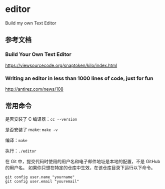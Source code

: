# editor

Build my own Text Editor

## 参考文档

### Build Your Own Text Editor

https://viewsourcecode.org/snaptoken/kilo/index.html

### Writing an editor in less than 1000 lines of code, just for fun

http://antirez.com/news/108

## 常用命令

是否安装了 C 编译器：`cc --version`

是否安装了 make: `make -v`

编译：`make`

执行：`./editor`

在 Git 中，提交代码时使用的用户名和电子邮件地址是本地的配置，不是 GitHub 的用户名。
如果你只想在特定的仓库中生效，在该仓库目录下运行以下命令。

```
git config user.name "yourname"
git config user.email "youremail"
```
